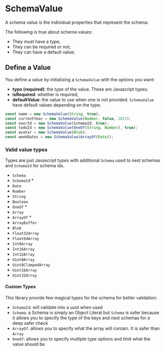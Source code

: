# SchemaValue
A schema value is the individual properties that represent the schema.

The following is true about schema values:
- They must have a type;
- They can be required or not;
- They can have a default value;

## Define a Value
You define a value by initializing a `SchemaValue` with the options you want:
- **type (required)**: the type of the value. These are Javascript types;
- **isRequired**: whether is required;
- **defaultValue**: the value to use when one is not provided. `SchemaValue` have default values depending on the type;

```js
const name = new SchemaValue(String, true);
const currentYear = new SchemaValue(Number, false, 2022);
const userId = new SchemaValue(SchemaId, true);
const todoId = new SchemaValue(OneOf(String, Number), true);
const avatar = new SchemaValue(Blob);
const weekDates = new SchemaValue(ArrayOf(Date));
```

### Valid value types
Types are just Javascript types with additional `Schema` used to nest schemas and `SchemaId` for schema ids.
- `Schema`
- `SchemaId` *
- `Date`
- `Number`
- `String`
- `Boolean`
- `OneOf` *
- `Array`
- `ArrayOf` *
- `ArrayBuffer`
- `Blob`
- `Float32Array`
- `Float64Array`
- `Int8Array`
- `Int16Array`
- `Int32Array`
- `Uint8Array`
- `Uint8ClampedArray`
- `Uint16Array`
- `Uint32Array`

#### Custom Types
This library provide few magical types for the schema for better validation:
- `SchemaId`: will validate into a uuid when used
- `Schema`: a Schema is simply an Object Literal but `Schema` is safer because it allows you to specify the type of the keys and nest schemas for a deep safer check
- `ArrayOf`: allows you to specify what the array will contain. It is safer than `Array`
- `OneOf`: allows you to specify multiple type options and limit what the value should be
